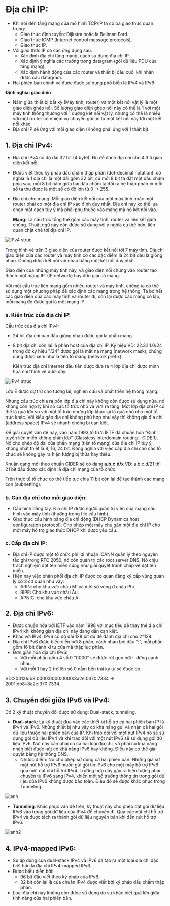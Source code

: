 # Địa chỉ IP:
- Khi nói đến tầng mạng của mô hình TCP/IP ta có ba giao thức quan trọng:
  - Giao thức định tuyến: Dijkstra hoặc là Bellman Ford.
  - Giao thức ICMP (Internet control message protocols).
  - Giao thức IP.
- Với giao thức IP có các ứng dụng sau:
  - Xác định địa chỉ tầng mạng, cách sử dụng địa chỉ IP.
  - Xác định ý nghĩa các trường trong datagram (gói dữ liệu PDU của tầng mạng).
  - Xác định hành động của các router và thiết bị đầu cuối khi nhận được các datagram.
- Hai phiên bản chính và được được sử dụng phổ biến là IPv4 và IPv6:

**Định nghĩa: giao diện**
- Nằm giữa thiết bị bất kỳ (Máy tính, router) và một kết nối vật lý là một giao diện ghép nối. Số lượng giao diện ghép nối này có thể là 1 với một máy tính thông thường với 1 đường kết nối vật lý, nhưng có thể là nhiều với một router có nhiệm vụ chuyển gói tin từ một kết nối này tới một kết nối khác.
- Địa chỉ IP sẽ ứng với mỗi giao diện (Không phải ứng với 1 thiết bị). 

## 1. Địa chỉ IPv4:
- Địa chỉ IPv4 có độ dài 32 bit (4 byte). Đủ để đánh địa chỉ cho 4.3 tỉ giao diện kết nối.
- Được viết theo ký pháp dấu chấm thập phân (dot-decimal notation): có nghĩa là 1 địa chỉ là một dải gồm 32 bit, cứ mỗi 8 bit ta đặt một dấu chấm phía sau, mỗi 8 bit nằm giữa hai dấu chấm ta đổi ra hệ thập phân => mỗi số ta thu đươc là một số có độ lớn từ 0 -> 255.
- Địa chỉ cho mạng: Mỗi giao diện kết nối của một máy tính hoặc một router phải có một địa chỉ IP xác định duy nhất. Địa chỉ này ko thể lựa chọn một cách tùy ý mà phải phụ thuộc vào mạng mà nó kết nối vào. 

  **Mạng**: Là cấu trúc tổng thể gồm các máy tính, router và liên kết giữa chúng. Thuật ngữ này còn được sử dụng với ý nghĩa cụ thể hơn, liên quan chặt chẽ tới địa chỉ IP.

![IPv4 struc](/docs/pics/28_IPv4.png)

  Trong hình vẽ trên 3 giao diện của router được kết nối tới 7 máy tính. Địa chỉ giao diện của các router và máy tính có các đặc điểm là 24 bit đầu là giống nhau. Chúng được kết nối với nhau bằng một kết nối duy nhất. 

  Giao diện của những máy tính này, và giao diện nối chúng vào router tạo thành một mạng IP. (IP network) hay đơn giản là mạng.

  Với một cấu trúc liên mạng gồm nhiều router và máy tính, chúng ta có thể sử dụng một phương pháp để xác định các mạng trong hệ thống. Ta bỏ hết các giao diện của các máy tính và router đi, còn lại được các mạng cô lập, mỗi mạng đó được gọi là một mạng IP.

### a. Kiến trúc của địa chỉ IP:
  Cấu trúc của địa chỉ IPv4:
- 24 bit địa chỉ ban đầu giống nhau được gọi là phần mạng.
- 8 bit địa chỉ còn lại là phần host của địa chỉ IP.
  Ký hiệu VD: 22.3.1.1.0/24 trong đó ký hiệu "/24" được gọi là mặt nạ mạng (network mask), chúng cũng được xem như là tiền tố mạng (network prefix). 

  Kiến trúc địa chỉ Internet đầu tiên được đưa ra 4 lớp địa chỉ được minh họa như hình vẽ dưới đây:

![IPv4 struc](/docs/pics/unnamed.png)

  Lớp E được dự trữ cho tương lai, nghiên cứu và phát triển hệ thống mạng.

  Nhưng cấu trúc chia ra bốn lớp địa chỉ này không còn được sử dụng nữa, nó không còn hợp lý khi số các tổ trức nhỏ và vừa ra tăng. Một lớp địa chỉ IP có thể là quá lớn so với một tổ trức nhưng lớp khác lại là quá nhỏ cho một tổ trức khác. Với kiểu gán địa chỉ không phù hợp như vậy thì không gia địa chỉ (address space) IPv4 sẽ nhanh chóng bị cạn kiệt. 

  Để giải quyết vấn đề này, vào năm 1993,tổ trức IETF đã chuẩn hóa "Định tuyến liên miền không phân lớp" (Classless interdomain routing - CIDER). Nó cho phép độ dài của phần mạng (tiền tố mạng) của địa chỉ IP tùy ý, không nhất thiết là 8, 16, 24 bit. Đồng nghĩa với việc cấp địa chỉ cho các tổ chức sẽ không gây ra hiện tượng bị thừa hay thiếu.

Khuân dạng mới theo chuẩn CIDER sẽ có dạng **a.b.c.d/x** 
VD: a.b.c.d/21 thì 21 bit đầu được xác định là địa chỉ mạng của tổ chức. 

Trên thực tế tổ chức có thể tiếp tục chia 11 bit còn lại để tạo thành các mạng con (subnetting).

### b. Gán địa chỉ cho mỗi giao diện:
- Cấu hình bằng tay. Địa chỉ IP được người quản trị viên của mạng cấu hình vào máy tính (thường trong file cấu hình).
- Giao thức cấu hình bằng địa chỉ động (DHCP Dynamics host configuration protocol). Cho phép một máy chủ gán một địa chỉ IP cho một máy hỗ trợ giao thức DHCP khi được yêu cầu.

### c. Cấp địa chỉ IP:
- Địa chỉ IP được một tổ chức phi lợi nhuận ICANN quản lý theo nguyên tắc ghi trong RFC 2050, nó còn quản trị các root server DNS. Nó chịu trách nghiệm đặt tên miền cũng như giải quyết tranh chấp về đặt tên miền. 
- Hiện nay việc phân phối địa chỉ IP được cơ quan đăng ký cấp vùng quản lý có 3 cơ quan như vậy:
  - ARIN: cho khu vực châu Mĩ và một số vùng ở châu Phi.
  - RIPE: Cho khu vực châu Âu.
  - APNIC: cho khu vực châu Á.

## 2. Địa chỉ IPv6:
- Được chuẩn hóa bởi IETF vào năm 1998 với mục tiêu để thay thế địa chỉ IPv4 khi không gian địa chỉ này đang dần cạn kiệt.
- Khác với IPv4, IPv6 có độ dài 128 bit đủ để đánh địa chỉ cho 2^128.
- Địa chỉ IPv6 được biểu diễn bởi 8 phần, cách nhau bởi dấu ":", mỗi phần gồm 16 bit đánh kí tự của mã thập lục phân.
- Đơn giản hóa địa chỉ IPv6: 
  - Với mỗi phần gồm 4 số 0 "0000" sẽ được rút gọn bởi :: đứng cạnh nhau.
  - Với mỗi 1 hay 2 trở lên số 0 nằm bên trái ký tự sẽ được bỏ. 

VD:2001:0db8:0000:0000:0000:8a2e:0370:7334 -> 2001:db8::8a2e:370:7334.

## 3. Chuyển đổi giữa IPv6 và IPv4: 
Có 2 kỹ thuật chuyển đổi được sử dụng: Dual-stack, tunneling.
- **Dual-stack**: Là kỹ thuật đưa vào các thiết bị hỗ trợ cả hai phiên bản IP là IPv4 và IPv6. Những thiết bị như vậy có khả năng gửi và nhận cả hai gói dữ liệu thuộc hai phiên bản của IP. Khi trao đổi với một nút IPv4 nó sẽ sử dụng gói dữ liệu IPv4 và khi trao đổi với một nút IPv6 sẽ sử dụng gói dữ liệu IPv6. Nút này cần phải có cả hai loại địa chỉ, và phải có khả năng nhận biết được nút có khả năng IPv6 hay không. Điều này có thể giải quyết bằng hệ thống DNS.
  - Nhược điểm: Nó cho phép sử dụng cả hai phiên bản. Nhưng giả sử một nút hỗ trợ IPv6 muốn gửi gói tin IPv6 cho một máy hỗ trợ IPv6 qua một nút chỉ hỗ trợ IPv4. Trường hợp này gây ra hiện tượng phải chuyển từ IPv6 sang IPv4, khiến một số trường thông tin trong gói dữ liệu của IPv6 không được bảo toàn. Điều đó sẽ được khắc phục trong Tunneling.

![anh](/docs/pics/Dual-stack.png)

- **Tunneling**: Khắc phục vấn đề trên, kỹ thuật này cho phép đặt gói dữ liệu IPv6 vào trong gói dữ liệu của IPv4 để chuyển đi. Qua các nút chỉ hỗ trợ IPv4 và được tách ra thành gói dữ liệu nguyên bản khi đến nút hỗ trợ IPv6.

![anh2](/docs/pics/Tunneling.png)

## 4. IPv4-mapped IPv6:
- Sự áp dụng của dual-stack IPv4 và IPv6 đã tạo ra một loại địa chỉ đặc biệt hơn là địa chỉ IPv4-mapped IPv6. 
- Được biểu diễn bởi:
  - 96 bit đầu viết theo ký pháp của IPv6.
  - 32 bit còn lại là của chuẩn IPv4 được viết bởi ký pháp dấu chấm thập phân.
- Loại địa chỉ này không còn được sử dụng do sự khác biệt quá lớn giữa tính năng của hai phiên bản.


